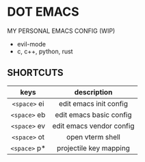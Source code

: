 # DOT EMACS

MY PERSONAL EMACS CONFIG (WIP)

- evil-mode
- c, c++, python, rust

## SHORTCUTS

| keys       | description              |
|:----------:|:------------------------:|
| `<space>` ei | edit emacs init config   |
| `<space>` eb | edit emacs basic config  |
| `<space>` ev | edit emacs vendor config |
| `<space>` ot | open vterm shell         |
| `<space>` p* | projectile key mapping   |
